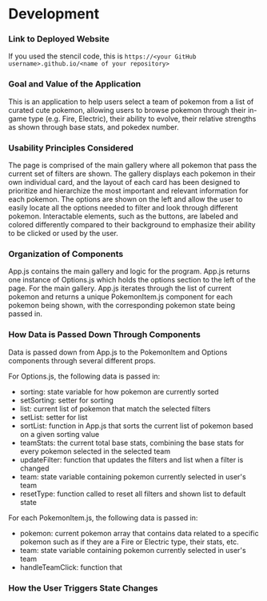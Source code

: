 # Development

### Link to Deployed Website
If you used the stencil code, this is `https://<your GitHub username>.github.io/<name of your repository>`

### Goal and Value of the Application
This is an application to help users select a team of pokemon from a list of curated cute pokemon, allowing users to browse pokemon through their in-game type (e.g. Fire, Electric), their ability to evolve, their relative strengths as shown through base stats, and pokedex number.

### Usability Principles Considered
The page is comprised of the main gallery where all pokemon that pass the current set of filters are shown. The gallery displays each pokemon in their own individual card, and the layout of each card has been designed to prioritize and hierarchize the most important and relevant information for each pokemon. The options are shown on the left and allow the user to easily locate all the options needed to filter and look through different pokemon. Interactable elements, such as the buttons, are labeled and colored differently compared to their background to emphasize their ability to be clicked or used by the user.

### Organization of Components
App.js contains the main gallery and logic for the program. App.js returns one instance of Options.js which holds the options section to the left of the page. For the main gallery. App.js iterates through the list of current pokemon and returns a unique PokemonItem.js component for each pokemon being shown, with the corresponding pokemon state being passed in.

### How Data is Passed Down Through Components
Data is passed down from App.js to the PokemonItem and Options components through several different props.

For Options.js, the following data is passed in:
 - sorting: state variable for how pokemon are currently sorted
 - setSorting: setter for sorting
 - list: current list of pokemon that match the selected filters
 - setList: setter for list
 - sortList: function in App.js that sorts the current list of pokemon based on a given sorting value
 - teamStats: the current total base stats, combining the base stats for every pokemon selected in the selected team
 - updateFilter: function that updates the filters and list when a filter is changed
 - team: state variable containing pokemon currently selected in user's team
 - resetType: function called to reset all filters and shown list to default state

For each PokemonItem.js, the following data is passed in:
 - pokemon: current pokemon array that contains data related to a specific pokemon such as if they are a Fire or Electric type, their stats, etc.
 - team: state variable containing pokemon currently selected in user's team
 - handleTeamClick: function that 

### How the User Triggers State Changes

